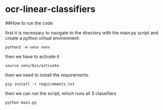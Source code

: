 # ocr-linear-classifiers

##How to run the code

first it is necessary to navigate to the directory with the main.py script and create a python virtual environment:

    python3 -m venv venv

then we have to activate it

    source venv/bin/activate

then we need to install the requirements.

    pip install -r requirements.txt

then we can run the script, which runs all 3 classifiers

    python main.py
